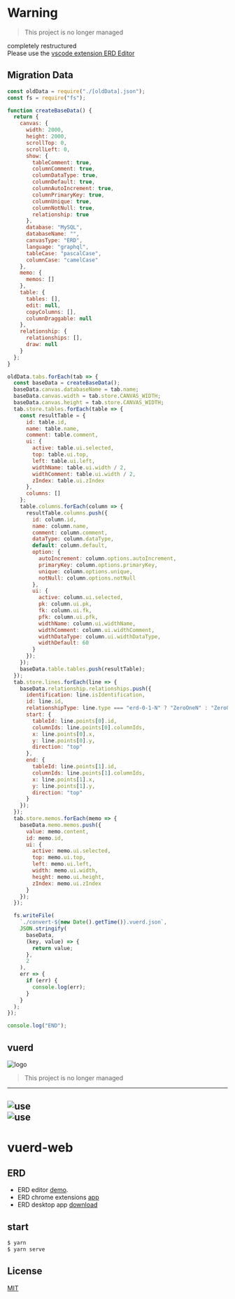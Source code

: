 # Warning
> This project is no longer managed  

completely restructured  
Please use the [vscode extension ERD Editor](https://marketplace.visualstudio.com/items?itemName=dineug.vuerd-vscode)

## Migration Data
```javascript
const oldData = require("./[oldData].json");
const fs = require("fs");

function createBaseData() {
  return {
    canvas: {
      width: 2000,
      height: 2000,
      scrollTop: 0,
      scrollLeft: 0,
      show: {
        tableComment: true,
        columnComment: true,
        columnDataType: true,
        columnDefault: true,
        columnAutoIncrement: true,
        columnPrimaryKey: true,
        columnUnique: true,
        columnNotNull: true,
        relationship: true
      },
      database: "MySQL",
      databaseName: "",
      canvasType: "ERD",
      language: "graphql",
      tableCase: "pascalCase",
      columnCase: "camelCase"
    },
    memo: {
      memos: []
    },
    table: {
      tables: [],
      edit: null,
      copyColumns: [],
      columnDraggable: null
    },
    relationship: {
      relationships: [],
      draw: null
    }
  };
}

oldData.tabs.forEach(tab => {
  const baseData = createBaseData();
  baseData.canvas.databaseName = tab.name;
  baseData.canvas.width = tab.store.CANVAS_WIDTH;
  baseData.canvas.height = tab.store.CANVAS_WIDTH;
  tab.store.tables.forEach(table => {
    const resultTable = {
      id: table.id,
      name: table.name,
      comment: table.comment,
      ui: {
        active: table.ui.selected,
        top: table.ui.top,
        left: table.ui.left,
        widthName: table.ui.width / 2,
        widthComment: table.ui.width / 2,
        zIndex: table.ui.zIndex
      },
      columns: []
    };
    table.columns.forEach(column => {
      resultTable.columns.push({
        id: column.id,
        name: column.name,
        comment: column.comment,
        dataType: column.dataType,
        default: column.default,
        option: {
          autoIncrement: column.options.autoIncrement,
          primaryKey: column.options.primaryKey,
          unique: column.options.unique,
          notNull: column.options.notNull
        },
        ui: {
          active: column.ui.selected,
          pk: column.ui.pk,
          fk: column.ui.fk,
          pfk: column.ui.pfk,
          widthName: column.ui.widthName,
          widthComment: column.ui.widthComment,
          widthDataType: column.ui.widthDataType,
          widthDefault: 60
        }
      });
    });
    baseData.table.tables.push(resultTable);
  });
  tab.store.lines.forEach(line => {
    baseData.relationship.relationships.push({
      identification: line.isIdentification,
      id: line.id,
      relationshipType: line.type === "erd-0-1-N" ? "ZeroOneN" : "ZeroOne",
      start: {
        tableId: line.points[0].id,
        columnIds: line.points[0].columnIds,
        x: line.points[0].x,
        y: line.points[0].y,
        direction: "top"
      },
      end: {
        tableId: line.points[1].id,
        columnIds: line.points[1].columnIds,
        x: line.points[1].x,
        y: line.points[1].y,
        direction: "top"
      }
    });
  });
  tab.store.memos.forEach(memo => {
    baseData.memo.memos.push({
      value: memo.content,
      id: memo.id,
      ui: {
        active: memo.ui.selected,
        top: memo.ui.top,
        left: memo.ui.left,
        width: memo.ui.width,
        height: memo.ui.height,
        zIndex: memo.ui.zIndex
      }
    });
  });

  fs.writeFile(
    `./convert-${new Date().getTime()}.vuerd.json`,
    JSON.stringify(
      baseData,
      (key, value) => {
        return value;
      },
      2
    ),
    err => {
      if (err) {
        console.log(err);
      }
    }
  );
});

console.log("END");
```

## vuerd
![logo](https://vuerd.github.io/vuerd-front/verd.png)
> This project is no longer managed
---
![use](https://user-images.githubusercontent.com/45829489/54869528-2ecfeb00-4ddd-11e9-8f7b-40df329646fa.png)  
![use](https://user-images.githubusercontent.com/45829489/54869529-2f688180-4ddd-11e9-810c-60c78a776bf5.png)
---
# vuerd-web
## ERD
* ERD editor [demo](https://vuerd.github.io/vuerd-front/).
* ERD chrome extensions [app](https://chrome.google.com/webstore/detail/vuerd/jnjbnkehgfngjhlcaefjfdamioapajfg)
* ERD desktop app [download](https://github.com/vuerd/vuerd-electron/releases)

## start
``` bash
$ yarn
$ yarn serve
```

## License
[MIT](https://github.com/vuerd/vuerd-front/blob/master/LICENSE)
